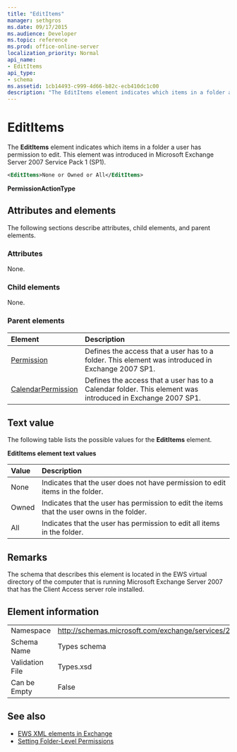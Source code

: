 ```yaml
---
title: "EditItems"
manager: sethgros
ms.date: 09/17/2015
ms.audience: Developer
ms.topic: reference
ms.prod: office-online-server
localization_priority: Normal
api_name:
- EditItems
api_type:
- schema
ms.assetid: 1cb14493-c999-4d66-b82c-ecb410dc1c00
description: "The EditItems element indicates which items in a folder a user has permission to edit. This element was introduced in Microsoft Exchange Server 2007 Service Pack 1 (SP1)."
---
```


# EditItems

The **EditItems** element indicates which items in a folder a user has permission to edit. This element was introduced in Microsoft Exchange Server 2007 Service Pack 1 (SP1). 
  
```xml
<EditItems>None or Owned or All</EditItems>
```

 **PermissionActionType**
## Attributes and elements

The following sections describe attributes, child elements, and parent elements.
  
### Attributes

None.
  
### Child elements

None.
  
### Parent elements

|**Element**|**Description**|
|:-----|:-----|
|[Permission](permission.md) <br/> |Defines the access that a user has to a folder. This element was introduced in Exchange 2007 SP1.  <br/> |
|[CalendarPermission](calendarpermission.md) <br/> |Defines the access that a user has to a Calendar folder. This element was introduced in Exchange 2007 SP1.  <br/> |
   
## Text value

The following table lists the possible values for the **EditItems** element. 
  
**EditItems element text values**

|**Value**|**Description**|
|:-----|:-----|
|None  <br/> |Indicates that the user does not have permission to edit items in the folder.  <br/> |
|Owned  <br/> |Indicates that the user has permission to edit the items that the user owns in the folder.  <br/> |
|All  <br/> |Indicates that the user has permission to edit all items in the folder.  <br/> |
   
## Remarks

The schema that describes this element is located in the EWS virtual directory of the computer that is running Microsoft Exchange Server 2007 that has the Client Access server role installed.
  
## Element information

|||
|:-----|:-----|
|Namespace  <br/> |http://schemas.microsoft.com/exchange/services/2006/types  <br/> |
|Schema Name  <br/> |Types schema  <br/> |
|Validation File  <br/> |Types.xsd  <br/> |
|Can be Empty  <br/> |False  <br/> |
   
## See also

- [EWS XML elements in Exchange](ews-xml-elements-in-exchange.md)
- [Setting Folder-Level Permissions](http://msdn.microsoft.com/library/c7530e86-5112-401c-b10a-9c054ae59f07%28Office.15%29.aspx)

